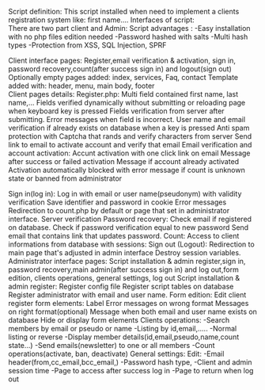 Script definition:
This script installed when need to implement a clients registration system like: first name....
Interfaces of script:	
There are two part client and Admin: 
Script advantages :
-Easy installation with no php files edition needed
-Password hashed with salts	
-Multi hash types
-Protection from XSS, SQL Injection, SPRF


Client interface pages:
Register,email verification & activation, sign in, password recovery,count(after success sign in) and logout(sign out)
Optionally empty pages added: index, services, Faq, contact
Template added  with: header, menu, main body, footer	
Client pages details:
Register.php:
Multi field contained first name, last name,...
Fields verified dynamically without submitting or reloading page when keyboard key is pressed
Fields  verification from server after submitting.
Error messages when field is incorrect.
User name and email verification if already exists on database when a key is pressed
Anti spam protection with Captcha that rands and verify characters from server
Send link to email to activate account and verify that email
Email verification and account activation:
Accunt activation with one click link on email
Message after success or failed activation 
Message if account already activated
Activation automatically blocked with error message if count is unknown state or banned from administrator 

Sign in(log in):
Log in with email or user name(pseudonym) with validity verification
Save identifier and password in cookie
Error messages 
Redirection to count.php by default or page that set in administrator interface.
Server verification
Password recovery:
Check email if registered on database.
Check if password verification equal to new password
Send email that contains link that updates password.
Count:
Access to client informations from database with sessions:
Sign out (Logout):
Redirection to main page that's adjusted in admin interface
Destroy session variables.	
Administrator interface pages:
Script installation & admin register,sign in, password recovery,main admin(after success sign in) and  log out,form edition, clients operations, general settings, log out
Script installation & admin register:
Register config file
Register script tables on database
Register administrator with email and user name.
Form edition:
Edit client register form elements:
Label
Error messages on wrong format
Messages on right format(optional)
Message when both email and user name exists on database
Hide or display form elements
Clients operations:
-Search members by email or pseudo or name
-Listing by id,email,.....
-Normal listing or reverse
-Display member details(id,email,pseudo,name,count state...)
-Send emails(newsletter) to one or all members
-Count operations(activate, ban, deactivate)
General settings:
Edit:
-Email header(from,cc_email,bcc_email,)
-Password hash type,
-Client and admin session time
-Page to access after success log in
-Page to return when log out
